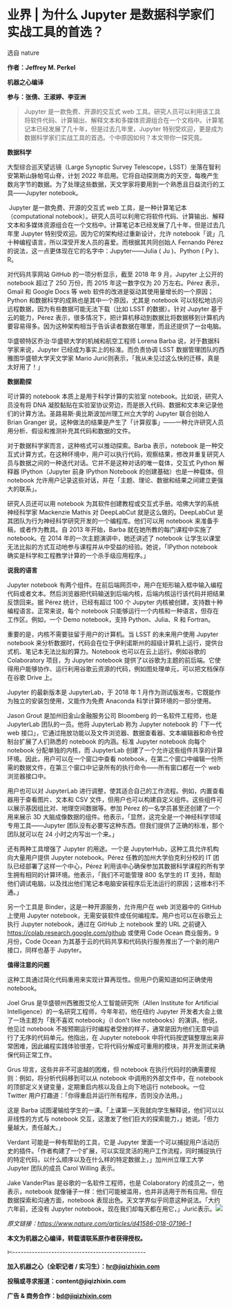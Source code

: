 # 业界 | 为什么 Jupyter 是数据科学家们实战工具的首选？

选自 nature

**作者：Jeffrey M. Perkel**

**机器之心编译**

**参与：张倩、王淑婷、李亚洲**

> Jupyter 是一款免费、开源的交互式 web 工具。研究人员可以利用该工具将软件代码、计算输出、解释文本和多媒体资源组合在一个文档中。计算笔记本已经发展了几十年，但是过去几年里，Jupyter 特别受欢迎，更是成为数据科学家们实战工具的首选。个中原因如何？本文带你一探究竟。

**数据科学**

<mp-miniprogram class="miniprogram_element" data-miniprogram-appid="wxf424e2f3e2f94500" data-miniprogram-path="pages/technology/technology?id=3946938d-2b2f-4b48-9ee4-58debad2a6c4&amp;from=weapp" data-miniprogram-nickname="机器之心 Synced" data-miniprogram-avatar="http://mmbiz.qpic.cn/mmbiz_png/f3g058loLBj0Pib4UhuCFagffSB1RHImwskFzvic6mSp2LDhuerbXxeqqv0b63wSt2Pas7MicNWIcia358rlnhiaVag/640?wx_fmt=png&amp;wxfrom=200" data-miniprogram-title="数据科学" data-miniprogram-imageurl="http://mmbiz.qpic.cn/mmbiz_jpg/KmXPKA19gWic47IIJQyYPAkhp2zklbF30JUUgvllpBqFJstg50KibkY4eNnNE9ehK9R0CYaaMa13FQjEHQqx9ozQ/0?wx_fmt=jpeg"></mp-miniprogram>

大型综合巡天望远镜（Large Synoptic Survey Telescope，LSST）坐落在智利安第斯山脉帕穹山脊，计划 2022 年启用。它将自动探测南方的天空，每晚产生数兆字节的数据。为了处理这些数据，天文学家将要用到一个熟悉且日益流行的工具——Jupyter notebook。

 Jupyter 是一款免费、开源的交互式 web 工具，是一种计算笔记本（computational notebook）。研究人员可以利用它将软件代码、计算输出、解释文本和多媒体资源组合在一个文档中。计算笔记本已经发展了几十年，但是过去几年里 Jupyter 特别受欢迎。因为它的架构经过重新设计，允许 notebook「说」几十种编程语言，所以深受开发人员的喜爱。而根据其共同创始人 Fernando Pérez 的说法，这一点更体现在它的名字中：Jupyter——Julia ( Ju )、Python ( Py )、R。

<mp-miniprogram class="miniprogram_element" data-miniprogram-appid="wxf424e2f3e2f94500" data-miniprogram-path="pages/technology/technology?id=fb8db360-d3c1-4761-a9fa-dd6ec2fb3120&amp;from=weapp" data-miniprogram-nickname="机器之心 Synced" data-miniprogram-avatar="http://mmbiz.qpic.cn/mmbiz_png/f3g058loLBj0Pib4UhuCFagffSB1RHImwskFzvic6mSp2LDhuerbXxeqqv0b63wSt2Pas7MicNWIcia358rlnhiaVag/640?wx_fmt=png&amp;wxfrom=200" data-miniprogram-title="Jupyter" data-miniprogram-imageurl="http://mmbiz.qpic.cn/mmbiz_jpg/KmXPKA19gWic47IIJQyYPAkhp2zklbF30JUUgvllpBqFJstg50KibkY4eNnNE9ehK9R0CYaaMa13FQjEHQqx9ozQ/0?wx_fmt=jpeg"></mp-miniprogram>

对代码共享网站 GitHub 的一项分析显示，截至 2018 年 9 月，Jupyter 上公开的 notebook 超过了 250 万份，而 2015 年这一数字仅为 20 万左右。Pérez 表示，Gmail 和 Google Docs 等 web 软件的改进是驱动其使用量增长的一个原因；Python 和数据科学的成熟也是其中一个原因，尤其是 notebook 可以轻松地访问远程数据，因为有些数据可能无法下载（比如 LSST 的数据）。针对 Jupyter 基于云的能力，Pérez 表示，很多情况下，把计算机移动到数据比将数据移到计算机内要容易得多。因为这种架构相当于告诉读者数据在哪里，而且还提供了一台电脑。

华盛顿特区乔治·华盛顿大学的机械和航空工程师 Lorena Barba 说，对于数据科学家来说，Jupyter 已经成为事实上的标准。而负责协调 LSST 数据管理团队的西雅图华盛顿大学天文学家 Mario Jurić则表示，「我从未见过这么快的迁移，真是太好用了！」

**数据勘探**

可计算的 notebook 本质上是用于科学计算的实验室 notebook。比如说，研究人员没有将 DNA 凝胶黏贴在实验室协议旁边，而是嵌入代码、数据和文本来记录他们的计算方法。圣路易斯·奥比斯波加州理工州立大学的 Jupyter 联合创始人 Brian Granger 说，这种做法的结果是产生了「计算叙事」——一种允许研究人员用分析、假设和推测补充其代码和数据的文件。

对于数据科学家而言，这种格式可以推动探索。Barba 表示，notebook 是一种交互式计算方式，在这种环境中，用户可以执行代码，观察结果，修改并重复研究人员与数据之间的一种迭代对话。它并不是这种对话的唯一载体，交互式 Python 解释器 IPython（Jupyter 前身 IPython Notebook 的创建基础）也是一种载体。但 notebook 允许用户记录这些对话，并在「主题、理论、数据和结果之间建立更强大的联系」。

研究人员还可以用 notebook 为其软件创建教程或交互式手册。哈佛大学的系统神经科学家 Mackenzie Mathis 对 DeepLabCut 就是这么做的。DeepLabCut 是其团队为行为神经科学研究开发的一个编程库。他们可以用 notebook 来准备手稿，或者作为教具。自 2013 年开始，Barba 就在她所教的每门课程中实施了 notebook。在 2014 年的一次主题演讲中，她还讲述了 notebook 让学生以课堂无法比拟的方式互动地参与课程并从中受益的经验。她说，「IPython notebook 确实是科学和工程教学计算的一个杀手级应用程序。」

**说我的语言**

Jupyter notebook 有两个组件。在前后端网页中，用户在矩形输入框中输入编程代码或者文本。然后浏览器把代码输送到后端内核，后端内核运行该代码并把结果反馈回来。据 Pérez 统计，已经有超过 100 个 Jupyter 内核被创建，支持数十种编程语言。正常来说，每个 notebook 只能够运行一个内核和一种语言，但存在工作区。例如，一个 Demo notebook，支持 Python、Julia、R 和 Fortran。

重要的是，内核不需要驻留于用户的计算机。当 LSST 的未来用户使用 Jupyter notebook 来分析数据时，代码会在位于伊利诺斯州的超级计算机上运行，提供台式机、笔记本无法比拟的算力。Notebook 也可以在云上运行。例如谷歌的 Colaboratory 项目，为 Jupyter notebook 提供了以谷歌为主题的前后端。它使得用户能够协作、运行利用谷歌云资源的代码，例如图处理单元，可以把文档保存在谷歌 Drive 上。

Jupyter 的最新版本是 JupyterLab，于 2018 年 1 月作为测试版发布，它既能作为独立的安装包使用，又能作为免费 Anaconda 科学计算环境的一部分使用。

Jason Grout 是加州旧金山金融服务公司 Bloomberg 的一名软件工程师，也是 JupyterLab 团队的一员。他将 JupyterLab 称为 Jupyter notebook 的「下一代 web 接口」，它通过拖放功能以及文件浏览器、数据查看器、文本编辑器和命令控制台扩展了人们熟悉的 notebook 的内涵。标准 Jupyter notebook 向每个 notebook 分配单独的内核，而 JupyterLab 创建了一个允许这些组件共享的计算环境。因此，用户可以在一个窗口中查看 notebook，在第二个窗口中编辑一份所需的数据文件，在第三个窗口中记录所有的执行命令——所有窗口都在一个 web 浏览器接口中。

用户也可以对 JupyterLab 进行调整，使其适合自己的工作流程。例如，内置查看器用于查看图片、文本和 CSV 文件，但用户也可以构建自定义组件。这些组件可以展示基因组比对、地理空间数据等。参加 Pérez 的一名学员甚至还创建了一个用来展示 3D 大脑成像数据的组件。他表示，「显然，这完全是一个神经科学领域专用工具——Jupyter 团队没有必要写这种东西。但我们提供了正确的标准，那个团队就可以在 24 小时之内写出一个来。」

还有两种工具增强了 Jupyter 的用途。一个是 JupyterHub，这种工具允许机构向大量用户提供 Jupyter notebook。Pérez 任教的加州大学伯克利分校的 IT 团队已经部署了这样一个中心，Pérez 利用该中心确保参加其数据科学课程的所有学生拥有相同的计算环境。他表示，「我们不可能管理 800 名学生的 IT 支持，帮助他们调试电脑，以及找出他们笔记本电脑安装程序后无法运行的原因；这根本行不通。」

另一个工具是 Binder，这是一种开源服务，允许用户在 web 浏览器中的 GitHub 上使用 Jupyter notebook，无需安装软件或任何编程库。用户也可以在谷歌云上执行 Jupyter notebook，通过在 GitHub 上 notebook 里的 URL 之前键入 https://colab.research.google.com/github 或使用 Code Ocean 商业服务。9 月份，Code Ocean 为其基于云的代码共享和代码执行服务推出了一个新的用户接口，同样也基于 Jupyter。

**值得注意的问题** 

这种工具通过简化代码重用来实现计算再现性。但用户仍需知道如何正确使用 notebook。

Joel Grus 是华盛顿州西雅图艾伦人工智能研究所（Allen Institute for Artificial Intelligence）的一名研究工程师，今年年初，他在纽约 Jupyter 开发者大会上做了一场主题为「我不喜欢 notebook」（I don't like notebooks）的演讲。他说，他见过 notebook 不按预期运行时编程者受挫的样子，通常是因为他们无意中运行了无序的代码单元。他指出，在 Jupyter notebook 中将代码按逻辑整理出来非常困难，因此编程实践体验很差，它将代码分解成可重用的模块，并开发测试来确保代码正常工作。

Grus 坦言，这些并非不可逾越的困难，但 notebook 在执行代码时的确需要规则：例如，将分析代码移到可以从 notebook 中调用的外部文件中，在 notebook 的顶部定义关键变量，定期重启内核以及自上向下地运行 notebook。一位 Twitter 用户打趣道：「你得重启并运行所有程序，否则没办法用。」

这是 Barba 试图灌输给学生的一课。「上课第一天我就向学生解释说，他们可以以非线性的方式与 notebook 交互，这激发了他们巨大的探索能力，」她说。「但力量越大，责任越大。」

Verdant 可能是一种有帮助的工具，它是 Jupyter 里面一个可以捕捉用户活动历史的插件。「作者构建了一个扩展，可以实现灵活的用户工作流程，同时捕捉执行的特定代码，以什么顺序以及在什么样的特定数据上，」加州州立理工大学 Jupyter 团队的成员 Carol Willing 表示。

Jake VanderPlas 是谷歌的一名软件工程师，也是 Colaboratory 的成员之一，他表示，notebook 就像锤子一样：他们可能被滥用，也并非适用于所有应用。但在数据探索和沟通方面，notebook 表现出色。天文学界似乎同意这种说法。「大约六年前，还没有 Jupyter notebook，现在我们却每天都在用它，」Jurić表示。**![](img/2d1c94eb4a4ba15f356c96c72092e02b-fs8.png)**

*原文链接：https://www.nature.com/articles/d41586-018-07196-1*

****本文为机器之心编译，**转载请联系原作者获得授权****。**

✄------------------------------------------------

**加入机器之心（全职记者 / 实习生）：hr@jiqizhixin.com**

**投稿或寻求报道：**content**@jiqizhixin.com**

**广告 & 商务合作：bd@jiqizhixin.com**